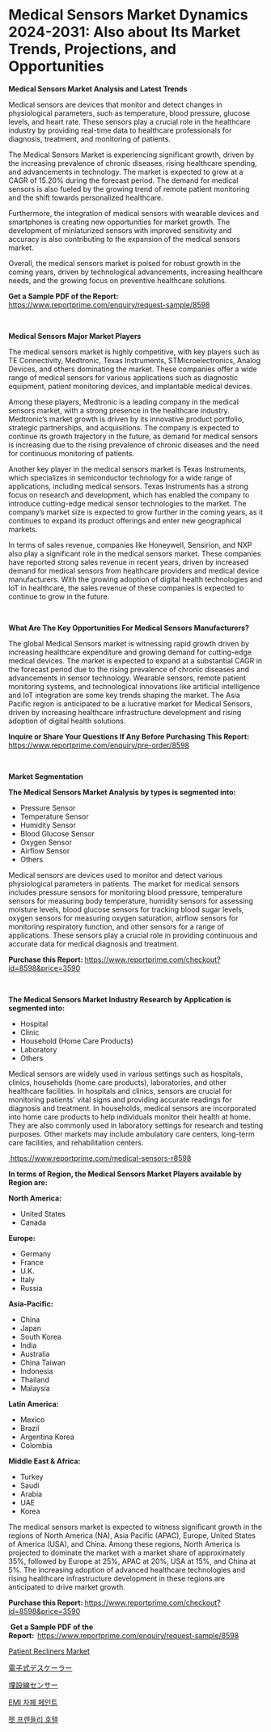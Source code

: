 <p><h1>Medical Sensors Market Dynamics 2024-2031: Also about Its Market Trends, Projections, and Opportunities</h1></p><p><strong>Medical Sensors Market Analysis and Latest Trends</strong></p>
<p><p>Medical sensors are devices that monitor and detect changes in physiological parameters, such as temperature, blood pressure, glucose levels, and heart rate. These sensors play a crucial role in the healthcare industry by providing real-time data to healthcare professionals for diagnosis, treatment, and monitoring of patients.</p><p>The Medical Sensors Market is experiencing significant growth, driven by the increasing prevalence of chronic diseases, rising healthcare spending, and advancements in technology. The market is expected to grow at a CAGR of 15.20% during the forecast period. The demand for medical sensors is also fueled by the growing trend of remote patient monitoring and the shift towards personalized healthcare.</p><p>Furthermore, the integration of medical sensors with wearable devices and smartphones is creating new opportunities for market growth. The development of miniaturized sensors with improved sensitivity and accuracy is also contributing to the expansion of the medical sensors market.</p><p>Overall, the medical sensors market is poised for robust growth in the coming years, driven by technological advancements, increasing healthcare needs, and the growing focus on preventive healthcare solutions.</p></p>
<p><strong>Get a Sample PDF of the Report:&nbsp;</strong> <a href="https://www.reportprime.com/enquiry/request-sample/8598">https://www.reportprime.com/enquiry/request-sample/8598</a></p>
<p>&nbsp;</p>
<p><strong>Medical Sensors Major Market Players</strong></p>
<p><p>The medical sensors market is highly competitive, with key players such as TE Connectivity, Medtronic, Texas Instruments, STMicroelectronics, Analog Devices, and others dominating the market. These companies offer a wide range of medical sensors for various applications such as diagnostic equipment, patient monitoring devices, and implantable medical devices.</p><p>Among these players, Medtronic is a leading company in the medical sensors market, with a strong presence in the healthcare industry. Medtronic’s market growth is driven by its innovative product portfolio, strategic partnerships, and acquisitions. The company is expected to continue its growth trajectory in the future, as demand for medical sensors is increasing due to the rising prevalence of chronic diseases and the need for continuous monitoring of patients.</p><p>Another key player in the medical sensors market is Texas Instruments, which specializes in semiconductor technology for a wide range of applications, including medical sensors. Texas Instruments has a strong focus on research and development, which has enabled the company to introduce cutting-edge medical sensor technologies to the market. The company’s market size is expected to grow further in the coming years, as it continues to expand its product offerings and enter new geographical markets.</p><p>In terms of sales revenue, companies like Honeywell, Sensirion, and NXP also play a significant role in the medical sensors market. These companies have reported strong sales revenue in recent years, driven by increased demand for medical sensors from healthcare providers and medical device manufacturers. With the growing adoption of digital health technologies and IoT in healthcare, the sales revenue of these companies is expected to continue to grow in the future.</p></p>
<p>&nbsp;</p>
<p><strong>What Are The Key Opportunities For Medical Sensors Manufacturers?</strong></p>
<p><p>The global Medical Sensors market is witnessing rapid growth driven by increasing healthcare expenditure and growing demand for cutting-edge medical devices. The market is expected to expand at a substantial CAGR in the forecast period due to the rising prevalence of chronic diseases and advancements in sensor technology. Wearable sensors, remote patient monitoring systems, and technological innovations like artificial intelligence and IoT integration are some key trends shaping the market. The Asia Pacific region is anticipated to be a lucrative market for Medical Sensors, driven by increasing healthcare infrastructure development and rising adoption of digital health solutions.</p></p>
<p><strong>Inquire or Share Your Questions If Any Before Purchasing This Report:</strong> <a href="https://www.reportprime.com/enquiry/pre-order/8598">https://www.reportprime.com/enquiry/pre-order/8598</a></p>
<p>&nbsp;</p>
<p><strong>Market Segmentation</strong></p>
<p><strong>The Medical Sensors Market Analysis by types is segmented into:</strong></p>
<p><ul><li>Pressure Sensor</li><li>Temperature Sensor</li><li>Humidity Sensor</li><li>Blood Glucose Sensor</li><li>Oxygen Sensor</li><li>Airflow Sensor</li><li>Others</li></ul></p>
<p><p>Medical sensors are devices used to monitor and detect various physiological parameters in patients. The market for medical sensors includes pressure sensors for monitoring blood pressure, temperature sensors for measuring body temperature, humidity sensors for assessing moisture levels, blood glucose sensors for tracking blood sugar levels, oxygen sensors for measuring oxygen saturation, airflow sensors for monitoring respiratory function, and other sensors for a range of applications. These sensors play a crucial role in providing continuous and accurate data for medical diagnosis and treatment.</p></p>
<p><strong>Purchase this Report:&nbsp;</strong><a href="https://www.reportprime.com/checkout?id=8598&price=3590">https://www.reportprime.com/checkout?id=8598&price=3590</a></p>
<p>&nbsp;</p>
<p><strong>The Medical Sensors Market Industry Research by Application is segmented into:</strong></p>
<p><ul><li>Hospital</li><li>Clinic</li><li>Household (Home Care Products)</li><li>Laboratory</li><li>Others</li></ul></p>
<p><p>Medical sensors are widely used in various settings such as hospitals, clinics, households (home care products), laboratories, and other healthcare facilities. In hospitals and clinics, sensors are crucial for monitoring patients' vital signs and providing accurate readings for diagnosis and treatment. In households, medical sensors are incorporated into home care products to help individuals monitor their health at home. They are also commonly used in laboratory settings for research and testing purposes. Other markets may include ambulatory care centers, long-term care facilities, and rehabilitation centers.</p></p>
<p><a href="https://www.reportprime.com/medical-sensors-r8598">&nbsp;https://www.reportprime.com/medical-sensors-r8598</a></p>
<p><strong>In terms of Region, the Medical Sensors Market Players available by Region are:</strong></p>
<p>
    <p> <strong> North America: </strong>
        <ul>
            <li>United States</li>
            <li>Canada</li>
        </ul>
        </p> 
    <p> <strong> Europe: </strong>
        <ul>
            <li>Germany</li>
            <li>France</li>
            <li>U.K.</li>
            <li>Italy</li>
            <li>Russia</li>
        </ul>
        </p> 
    <p> <strong> Asia-Pacific: </strong>
        <ul>
            <li>China</li>
            <li>Japan</li>
            <li>South Korea</li>
            <li>India</li>
            <li>Australia</li>
            <li>China Taiwan</li>
            <li>Indonesia</li>
            <li>Thailand</li>
            <li>Malaysia</li>
        </ul>
        </p> 
    <p> <strong> Latin America: </strong>
        <ul>
            <li>Mexico</li>
            <li>Brazil</li>
            <li>Argentina Korea</li>
            <li>Colombia</li>
        </ul>
        </p> 
    <p> <strong> Middle East & Africa: </strong>
        <ul>
            <li>Turkey</li>
            <li>Saudi</li>
            <li>Arabia</li>
            <li>UAE</li>
            <li>Korea</li>
        </ul>
    </p>
    </p>
<p><p>The medical sensors market is expected to witness significant growth in the regions of North America (NA), Asia Pacific (APAC), Europe, United States of America (USA), and China. Among these regions, North America is projected to dominate the market with a market share of approximately 35%, followed by Europe at 25%, APAC at 20%, USA at 15%, and China at 5%. The increasing adoption of advanced healthcare technologies and rising healthcare infrastructure development in these regions are anticipated to drive market growth.</p></p>
<p><strong>Purchase this Report: </strong><a href="https://www.reportprime.com/checkout?id=8598&price=3590">https://www.reportprime.com/checkout?id=8598&price=3590</a></p>
<p>&nbsp;<strong>Get a Sample PDF of the Report:&nbsp;&nbsp;</strong><a href="https://www.reportprime.com/enquiry/request-sample/8598">https://www.reportprime.com/enquiry/request-sample/8598</a></p>
<p><strong></strong></p>
<p><p><a href="https://github.com/ZackaryHalvorson2023/Market-Research-Report-List-1/blob/main/patient-recliners-market.md">Patient Recliners Market</a></p><p><a href="https://github.com/mm14022023/Market-Research-Report-List-1/blob/main/542821677457.md">電子式デスケーラー</a></p><p><a href="https://github.com/RudySimonis2023/Market-Research-Report-List-1/blob/main/747235177459.md">埋設線センサー</a></p><p><a href="https://github.com/JosefaRice/Market-Research-Report-List-1/blob/main/700611673199.md">EMI 차폐 페인트</a></p><p><a href="https://github.com/fernandotryO5lson96765/Market-Research-Report-List-1/blob/main/608717473198.md">펫 프렌들리 호텔</a></p></p>